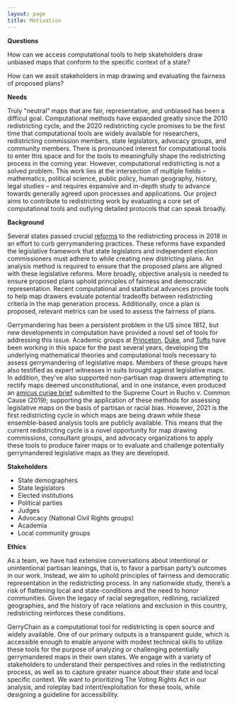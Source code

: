 ```yaml
---
layout: page
title: Motivation
---
```


**Questions** 

How can we access computational tools to help skateholders draw unbiased maps that conform to the specific context of a state?

How can we assit stakeholders in map drawing and evaluating the fairness of proposed plans?

**Needs**

Truly "neutral" maps that are fair, representative, and unbiased has been a difficul goal. Computational methods have expanded greatly since the 2010 redistricting cycle, and the 2020 redistricting cycle promises to be the first time that computational tools are widely available for researchers, redistricting commission members, state legislators, advocacy groups, and community members. There is pronounced interest for computational tools to enter this space and for the tools to meaningfully shape the redistricting process in the coming year. However, computational redistricting is not a solved problem. This work lies at the intersection of multiple fields – mathematics, political science, public policy, human geography, history, legal studies – and requires expansive and in-depth study to advance towards generally agreed upon processes and applications. Our project aims to contribute to redistricting work by evaluating a core set of computational tools and outlying detailed protocols that can speak broadly.

**Background**

Several states passed crucial [reforms](https://www.brennancenter.org/our-work/analysis-opinion/citizen-and-legislative-efforts-reform-redistricting-2018) to the redistricting process in 2018 in an effort to curb gerrymandering practices. These reforms have expanded the legislative framework that state legislators and independent election commissioners must adhere to while creating new districting plans. An analysis method is required to ensure that the proposed plans are aligned with these legislative reforms. More broadly, objective analysis is needed to ensure proposed plans uphold principles of fairness and democratic representation. Recent computational and statistical advances provide tools to help map drawers evaluate potential tradeoffs between redistricting criteria in the map generation process. Additionally, once a plan is proposed, relevant metrics can be used to assess the fairness of plans. 

Gerrymandering has been a persistent problem in the US since 1812, but new developments in computation have provided a novel set of tools for addressing this issue. Academic groups at [Princeton](https://gerrymander.princeton.edu/), [Duke](https://sites.duke.edu/quantifyinggerrymandering/), and [Tufts](https://mggg.org/) have been working in this space for the past several years, developing the underlying mathematical theories and computational tools necessary to assess gerrymandering of legislative maps. Members of these groups have also testified as expert witnesses in suits brought against legislative maps. In addition, they've also supported non-partisan map drawers attempting to rectify maps deemed unconstitutional, and in one instance, even produced an [amicus curiae brief](https://mggg.org/SCOTUS-MathBrief.pdf) submitted to the Supreme Court in Rucho v. Common Cause (2019); supporting the application of these methods for assessing legislative maps on the basis of partisan or racial bias. However, 2021 is the first redistricting cycle in which maps are being drawn while these ensemble-based analysis tools are publicly available. This means that the current redistricting cycle is a novel opportunity for map drawing commissions, consultant groups, and advocacy organizations to apply these tools to produce fairer maps or to evaluate and challenge potentially gerrymandered legislative maps as they are developed.

**Stakeholders**

* State demographers
* State legislators
* Elected institutions
* Political parties
* Judges
* Advocacy (National Civil Rights groups)
* Academia
* Local community groups

**Ethics**

As a team, we have had extensive conversations about intentional or unintentional partisan leanings, that is, to favor a partisan party’s outcomes in our work. Instead, we aim to uphold principles of fairness and democratic representation in the redistricting process. In any nationwide study, there’s a risk of flattening local and state-conditions and the need to honor communities. Given the legacy of racial segregation, redlining, racialized geographies, and the history of race relations and exclusion in this country, redistricting reinforces these conditions.


GerryChain as a computational tool for redistricting is open source and widely available. One of our primary outputs is a transparent guide, which is accessible enough to enable anyone with modest technical skills to utilize these tools for the purpose of analyzing or challenging potentially gerrymandered maps in their own states. We engage with a variety of stakeholders to understand their perspectives and roles in the redistricting process, as well as to capture greater nuance about their state and local specific context. We want to prioritizing The Voting Rights Act in our analysis, and roleplay bad intent/exploitation for these tools, while designing a guideline for accessibility.

